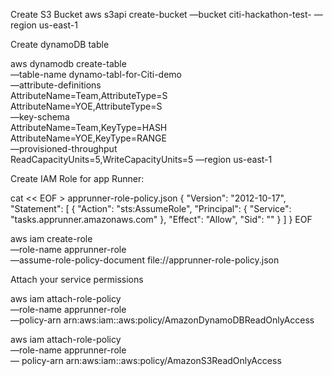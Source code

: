 Create S3 Bucket
aws s3api create-bucket —bucket citi-hackathon-test-<random number> —region us-east-1

Create dynamoDB table

aws dynamodb create-table \
 —table-name dynamo-tabl-for-Citi-demo \
 —attribute-definitions \
 AttributeName=Team,AttributeType=S \
 AttributeName=YOE,AttributeType=S \
 —key-schema \
 AttributeName=Team,KeyType=HASH \
AttributeName=YOE,KeyType=RANGE \
 —provisioned-throughput \
 ReadCapacityUnits=5,WriteCapacityUnits=5 —region us-east-1

Create IAM Role for app Runner: 

cat << EOF > apprunner-role-policy.json
{
 "Version": "2012-10-17",
 "Statement": [
 {
 "Action": "sts:AssumeRole",
 "Principal": {
 "Service": "tasks.apprunner.amazonaws.com"
 },
 "Effect": "Allow",
 "Sid": ""
 }
 ]
}
EOF

aws iam create-role \
 —role-name apprunner-role \
 —assume-role-policy-document file://apprunner-role-policy.json

Attach your service permissions

aws iam attach-role-policy \
 —role-name apprunner-role \
 —policy-arn arn:aws:iam::aws:policy/AmazonDynamoDBReadOnlyAccess

aws iam attach-role-policy \
 —role-name apprunner-role \
— policy-arn arn:aws:iam::aws:policy/AmazonS3ReadOnlyAccess

